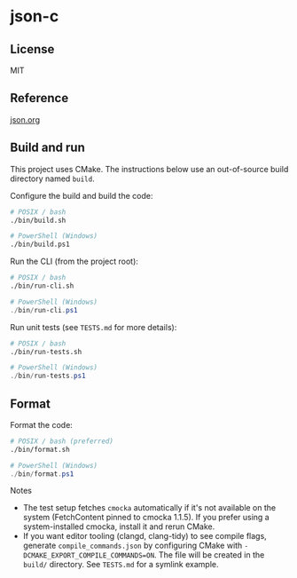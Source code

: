 # json-c

## License

MIT

## Reference

[json.org](http://json.org)

## Build and run

This project uses CMake. The instructions below use an out-of-source build directory named `build`.

Configure the build and build the code:

```bash
# POSIX / bash
./bin/build.sh
```

```bash
# PowerShell (Windows)
./bin/build.ps1
```

Run the CLI (from the project root):

```bash
# POSIX / bash
./bin/run-cli.sh
```

```powershell
# PowerShell (Windows)
./bin/run-cli.ps1
```

Run unit tests (see `TESTS.md` for more details):

```bash
# POSIX / bash
./bin/run-tests.sh
```

```powershell
# PowerShell (Windows)
./bin/run-tests.ps1
```

## Format

Format the code:

```bash
# POSIX / bash (preferred)
./bin/format.sh
```

```powershell
# PowerShell (Windows)
./bin/format.ps1
```

Notes

- The test setup fetches `cmocka` automatically if it's not available on the system (FetchContent pinned to cmocka 1.1.5). If you prefer using a system-installed cmocka, install it and rerun CMake.
- If you want editor tooling (clangd, clang-tidy) to see compile flags, generate `compile_commands.json` by configuring CMake with `-DCMAKE_EXPORT_COMPILE_COMMANDS=ON`. The file will be created in the `build/` directory. See `TESTS.md` for a symlink example.
